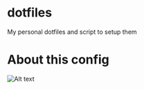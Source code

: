 # dotfiles
My personal dotfiles and script to setup them

# About this config
![Alt text](screenshots/desktop-screenshot.png?raw=true)
